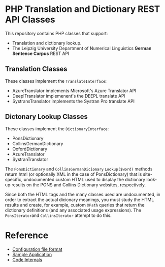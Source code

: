 # PHP Translation and Dictionary REST API Classes

This repository contains PHP classes that support:

- Translation and dictionary lookup.
- The Leipzig University Department of Numerical Linguistics **German Sentence Corpus** REST API

## Translation Classes

These classes implement the `TranslateInterface`:

- AzureTranslator implements Microsoft's Azure Translator API
- DeeplTranslator implemenent's the DEEPL translate API
- SystransTranslator implements the Systran Pro translate API

## Dictonary Lookup Classes

These classes implement the `DictionaryInterface`:

- PonsDictionary
- CollinsGermanDictionary
- OxfordDictionary
- AzureTranslator
- SystranTranslator

The `PonsDictionary` and `CollinsGermanDicionary` `Lookup($word)` methods return html (or optionally XML in the case of PonsDictionary) that is site-specific,
undocumented custom HTML used to display the dictionary look-up results on the PONS and Collins Dictionary websites, respectively.

Since both the HTML tags and the many classes used are undocumented, in order to extract the actual dicionary meanings, you must study the HTML results and create,
for example, custom `XPath` queries that return the dictionary definitions (and any associated usage expressions). The `PonsIterator`and `CollinsIterator` attempt
to do this.

# Reference

- [Configuration file format](docs/config.md)
- [Sample Application](docs/app.md)
- [Code Internals](docs/internals.md)
